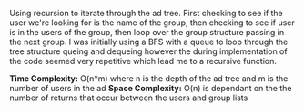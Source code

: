 
Using recursion to iterate through the ad tree. First checking to see if the user we're looking for is the name of the
group, then checking to see if user is in the users of the group, then loop over the group structure passing in the next
group. I was initially using a BFS with a queue to loop through the tree structure queing and dequeing however the
during implementation of the code seemed very repetitive which lead me to a recursive function.<br/>

**Time Complexity:** O(n*m) where n is the depth of the ad tree and m is the number of users in the ad 
**Space Complexity:** O(n) is dependant on the the number of returns that occur between the users and group lists
